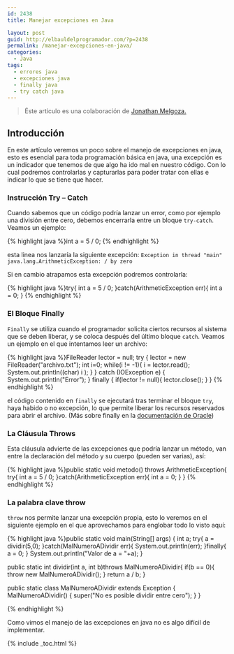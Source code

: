 ```yaml
---
id: 2438
title: Manejar excepciones en Java

layout: post
guid: http://elbauldelprogramador.com/?p=2438
permalink: /manejar-excepciones-en-java/
categories:
  - Java
tags:
  - errores java
  - excepciones java
  - finally java
  - try catch java
---
```

> Éste artículo es una colaboración de [Jonathan Melgoza.][1] 

## Introducción

En este artículo veremos un poco sobre el manejo de excepciones en java, esto es esencial para toda programación básica en java, una excepción es un indicador que tenemos de que algo ha ido mal en nuestro código. Con lo cual podremos controlarlas y capturarlas para poder tratar con ellas e indicar lo que se tiene que hacer.

<!--ad-->

### Instrucción Try &#8211; Catch

Cuando sabemos que un código podría lanzar un error, como por ejemplo una división entre cero, debemos encerrarla entre un bloque `try-catch`. Veamos un ejemplo:

{% highlight java %}int a = 5 / 0;
{% endhighlight %}

esta linea nos lanzaría la siguiente excepción: `Exception in thread "main" java.lang.ArithmeticException: / by zero`

Si en cambio atrapamos esta excepción podremos controlarla:

{% highlight java %}try{
    int a = 5 / 0;
}catch(ArithmeticException err){
    int a = 0;
}
{% endhighlight %}

### El Bloque Finally

`Finally` se utiliza cuando el programador solicita ciertos recursos al sistema que se deben liberar, y se coloca después del último bloque `catch`. Veamos un ejemplo en el que intentamos leer un archivo:

{% highlight java %}FileReader lector = null;
try {
    lector = new FileReader("archivo.txt");
    int i=0;
    while(i != -1){
        i = lector.read();
        System.out.println((char) i );
    }
} catch (IOException e) {
    System.out.println("Error");
} finally {
    if(lector != null){
            lector.close();
    }
}
{% endhighlight %}

el código contenido en `finally` se ejecutará tras terminar el bloque `try`, haya habido o no excepción, lo que permite liberar los recursos reservados para abrir el archivo. (Más sobre finally en la [documentación de Oracle][2])

### La Cláusula Throws

Esta cláusula advierte de las excepciones que podría lanzar un método, van entre la declaración del método y su cuerpo (pueden ser varias), así:

{% highlight java %}public static void metodo() throws ArithmeticException{
    try{
        int a = 5 / 0;
    }catch(ArithmeticException err){
        int a = 0;
    }
}
{% endhighlight %}

### La palabra clave throw

`throw` nos permite lanzar una excepción propia, esto lo veremos en el siguiente ejemplo en el que aprovechamos para englobar todo lo visto aquí:

{% highlight java %}public static void main(String[] args) {
    int a;
    try{
        a = dividir(5,0);
    }catch(MalNumeroADividir err){
        System.out.println(err);
    }finally{
        a = 0;
    }
    System.out.println("Valor de a = "+a);
}

public static int dividir(int a, int b)throws MalNumeroADividir{
    if(b == 0){
        throw new MalNumeroADividir();
    }
    return a / b;
}

public static class MalNumeroADividir extends Exception {
    MalNumeroADividir() {
       super("No es posible dividir entre cero");
   }
}

{% endhighlight %}

Como vimos el manejo de las excepciones en java no es algo difícil de implementar.



 [1]: http://jonathanmelgoza.com/blog/ "Blog del colaborador"
 [2]: http://docs.oracle.com/javase/tutorial/essential/exceptions/finally.html "Finally Oracle"

{% include _toc.html %}
